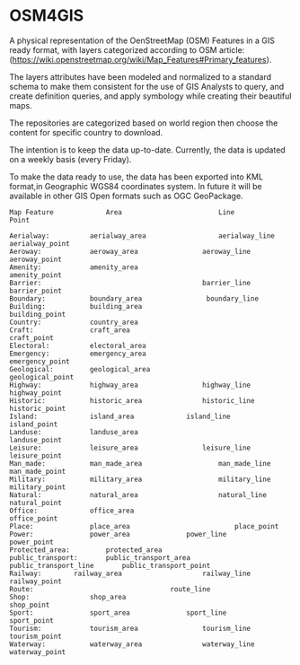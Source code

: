 # OSM4GIS
A physical representation of the OenStreetMap (OSM) Features in a GIS ready format, with layers categorized according to OSM article: (https://wiki.openstreetmap.org/wiki/Map_Features#Primary_features).

The layers attributes have been modeled and normalized to a standard schema to make them consistent for the use of GIS Analysts to query, and create definition queries, and apply symbology while creating their beautiful maps.

The repositories are categorized based on world region then choose the content for specific country to download.

The intention is to keep the data up-to-date.
Currently, the data is updated on a weekly basis (every Friday).

To make the data ready to use, the data has been exported into KML format,in Geographic WGS84 coordinates system.
In future it will be available in other GIS Open formats such as OGC GeoPackage.


```
Map Feature				Area						Line								Point
                                                                                
Aerialway:			aerialway_area					aerialway_line			aerialway_point
Aeroway:			aeroway_area				aeroway_line				aeroway_point
Amenity:			amenity_area											amenity_point
Barrier:										barrier_line			barrier_point
Boundary:			boundary_area				 boundary_line	
Building:			building_area										building_point
Country:			country_area		
Craft:				craft_area								craft_point
Electoral:			electoral_area		
Emergency:			emergency_area								emergency_point
Geological:			geological_area								geological_point
Highway:			highway_area				highway_line			highway_point
Historic:			historic_area				historic_line			historic_point
Island:				island_area				island_line				island_point
Landuse:			landuse_area									landuse_point
Leisure:			leisure_area				leisure_line				leisure_point
Man_made:			man_made_area					man_made_line			man_made_point
Military:			military_area					military_line			military_point
Natural:			natural_area					natural_line			natural_point
Office:				office_area									office_point
Place:				place_area							place_point
Power:				power_area				power_line				power_point
Protected_area:			protected_area		
public_transport:		public_transport_area		public_transport_line		public_transport_point
Railway:		railway_area					railway_line				railway_point
Route:									route_line	
Shop:				shop_area										shop_point
Sport:				sport_area				sport_line				sport_point
Tourism:			tourism_area				tourism_line				tourism_point
Waterway:			waterway_area				waterway_line				waterway_point
```
